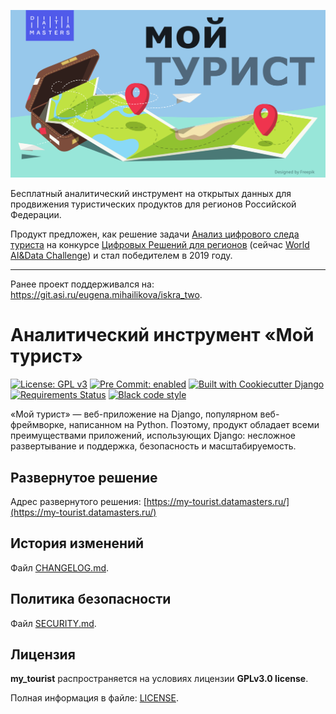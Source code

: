 ![Data Masters. My Tourist](my_tourist/static/img/og/my-tourist-datamaters-logo.svg)

Бесплатный аналитический инструмент на открытых данных для продвижения туристических
продуктов для регионов Российской Федерации.

Продукт предложен, как решение задачи [Анализ цифрового следа туриста](https://datamasters.ru/contest#10popup:tur_no_1)
на конкурсе [Цифровых Решений для регионов](https://datamasters.ru/contest)
(сейчас [World AI&Data Сhallenge](https://datamasters.ru/aianddata)) и стал победителем в 2019 году.

---
Ранее проект поддерживался на: https://git.asi.ru/eugena.mihailikova/iskra_two.


Аналитический инструмент «Мой турист»
=====================================
[![License: GPL v3](https://img.shields.io/badge/license-GPL%20v3-blue.svg)](LICENSE)
[![Pre Commit: enabled](https://img.shields.io/badge/pre--commit-enabled-brightgreen?logo=pre-commit&logoColor=white)](https://github.com/pre-commit/pre-commit)
[![Built with Cookiecutter Django](https://img.shields.io/badge/built%20with-Cookiecutter%20Django-ff69b4.svg)](https://github.com/pydanny/cookiecutter-django/)
[![Requirements Status](https://requires.io/github/eugena/my_tourist/requirements.svg?branch=master)](https://requires.io/github/eugena/my_tourist/requirements/?branch=master)
[![Black code style](https://img.shields.io/badge/code%20style-black-000000.svg)](https://github.com/ambv/black)

«Мой турист» — веб-приложение на Django, популярном веб-фреймворке, написанном на Python. Поэтому, продукт обладает всеми преимуществами приложений, использующих Django: несложное развертывание и поддержка, безопасность и масштабируемость.

Развернутое решение
-------------------
Адрес развернутого решения: [https://my-tourist.datamasters.ru/](https://my-tourist.datamasters.ru/)

История изменений
-----------------
Файл [CHANGELOG.md](CHANGELOG.md).

Политика безопасности
---------------------
Файл [SECURITY.md](SECURITY.md).

Лицензия
--------
**my_tourist** распространяется на условиях лицензии **GPLv3.0 license**.

Полная информация в файле: [LICENSE](LICENSE).
